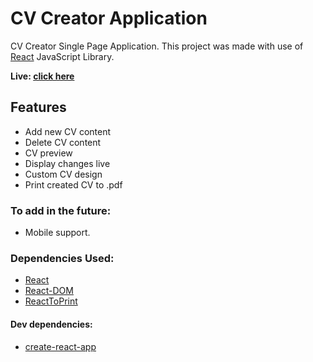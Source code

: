 # CV Creator Application

CV Creator Single Page Application. This project was made with use of [React](https://github.com/facebook/react) JavaScript Library.

**Live: [click here](https://husky93.github.io/cv-maker-app/)**

## Features

- Add new CV content
- Delete CV content
- CV preview
- Display changes live
- Custom CV design
- Print created CV to .pdf

### To add in the future:
- Mobile support.

### Dependencies Used:
- [React](https://github.com/facebook/react)
- [React-DOM](https://github.com/facebook/react/tree/main/packages/react-dom)
- [ReactToPrint](https://github.com/gregnb/react-to-print)

#### Dev dependencies:
- [create-react-app](https://github.com/facebook/create-react-app)